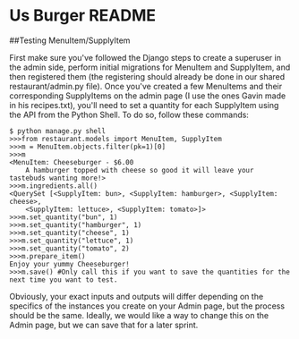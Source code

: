 # Us Burger README

##Testing MenuItem/SupplyItem

First make sure you've followed the Django steps to create a superuser in the admin side, 
perform initial migrations for MenuItem and SupplyItem, and then registered them (the registering
should already be done in our shared restaurant/admin.py file). Once you've created a few MenuItems 
and their corresponding SupplyItems on the admin page (I use the ones Gavin made in his recipes.txt), 
you'll need to set a quantity for each SupplyItem using the API from the Python Shell. To do so, 
follow these commands:

```
$ python manage.py shell
>>>from restaurant.models import MenuItem, SupplyItem
>>>m = MenuItem.objects.filter(pk=1)[0]
>>>m
<MenuItem: Cheeseburger - $6.00
    A hamburger topped with cheese so good it will leave your tastebuds wanting more!>
>>>m.ingredients.all()
<QuerySet [<SupplyItem: bun>, <SupplyItem: hamburger>, <SupplyItem: cheese>, 
    <SupplyItem: lettuce>, <SupplyItem: tomato>]>
>>>m.set_quantity("bun", 1)
>>>m.set_quantity("hamburger", 1)
>>>m.set_quantity("cheese", 1)
>>>m.set_quantity("lettuce", 1)
>>>m.set_quantity("tomato", 2)
>>>m.prepare_item()
Enjoy your yummy Cheeseburger!
>>>m.save() #Only call this if you want to save the quantities for the next time you want to test.
```

Obviously, your exact inputs and outputs will differ depending on the specifics of the instances you
create on your Admin page, but the process should be the same. Ideally, we would like a way to change this
on the Admin page, but we can save that for a later sprint.